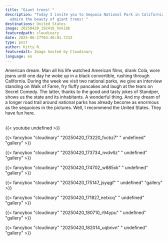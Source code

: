 ```yaml
---
title: "Giant trees! "
description: "Today I invite you to Sequoia National Park in California, to
  admire the beauty of giant trees! "
destinations: United States
image: 20250420_192416_hnkibb
featuredpath: cloudinary
date: 2025-06-27T03:40:01.721Z
type: post
author: Kitty R.
featuredalt: Image hosted by Cloudinary
language: en
---
```

<!--StartFragment-->

American dream. Man all his life watched American films, drank Cola, wore jeans until one day he woke up in a black convertible, rushing through California. During the week we visit two national parks, we give an interview standing on Walk of Fame, fry fluffy pancakes and laugh at the tears on Secret Comedy. The latter, thanks to the good and tasty jokes of Standper, shows us the state and its inhabitants. A wonderful thing. And my dream of a longer road trail around national parks has already become as enormous as the sequoices in the pictures. Well, I recommend the United States. They have fun here.

<!--EndFragment-->

<br>{{< youtube undefined >}}</br>

{{< fancybox "cloudinary" "20250420_173220_fxcbz7" " undefined" "gallery" >}}

{{< fancybox "cloudinary" "20250420_173734_nvdv6z" " undefined" "gallery" >}}

{{< fancybox "cloudinary" "20250420_174702_w885xk" " undefined" "gallery" >}}

{{< fancybox "cloudinary" "20250420_175147_jsyqgf" " undefined" "gallery" >}}

{{< fancybox "cloudinary" "20250420_171827_netxcq" " undefined" "gallery" >}}

{{< fancybox "cloudinary" "20250420_180710_r94ypu" " undefined" "gallery" >}}

{{< fancybox "cloudinary" "20250420_182014_uqbnvn" " undefined" "gallery" >}}